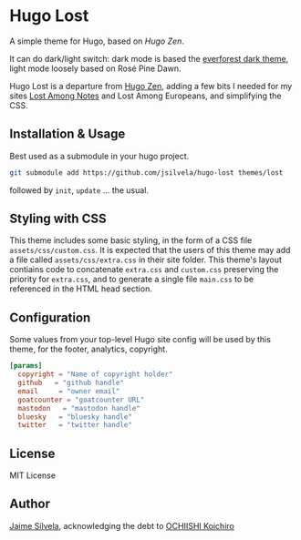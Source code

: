 # Hugo Lost

A simple theme for Hugo, based on *Hugo Zen*.

It can do dark/light switch: dark mode is based the [everforest dark theme](https://github.com/sainnhe/everforest),
light mode loosely based on Rosé Pine Dawn.

Hugo Lost is a departure from [Hugo Zen](https://github.com/rakuishi/hugo-zen),
adding a few bits I needed for my sites
[Lost Among Notes](https://blog.silvela.org/) and Lost Among Europeans, and simplifying
the CSS.

## Installation & Usage

Best used as a submodule in your hugo project.

``` sh
git submodule add https://github.com/jsilvela/hugo-lost themes/lost
```

followed by `init`, `update` ... the usual.

## Styling with CSS

This theme includes some basic styling, in the form of a CSS file
`assets/css/custom.css`. It is expected that the users of this theme may add
a file called `assets/css/extra.css` in their site folder. This theme's layout
contiains code to concatenate `extra.css` and `custom.css` preserving the
priority for `extra.css`, and to generate a single file `main.css` to be
referenced in the HTML head section.

## Configuration

Some values from your top-level Hugo site config will be used by this theme,
for the footer, analytics, copyright.

``` toml
[params]
  copyright = "Name of copyright holder"
  github   = "github handle"
  email     = "owner email"
  goatcounter = "goatcounter URL"
  mastodon   = "mastodon handle"
  bluesky   = "bluesky handle"
  twitter   = "twitter handle"
```

## License

MIT License

## Author

[Jaime Silvela](https://github.com/jsilvela), acknowledging the debt to
[OCHIISHI Koichiro](https://github.com/rakuishi/)
